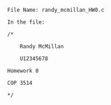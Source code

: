 	File Name: randy_mcmillan_HW0.c	In the file: 	/* 		Randy McMillan
		U12345678
	Homework 0 	COP 3514
	*/